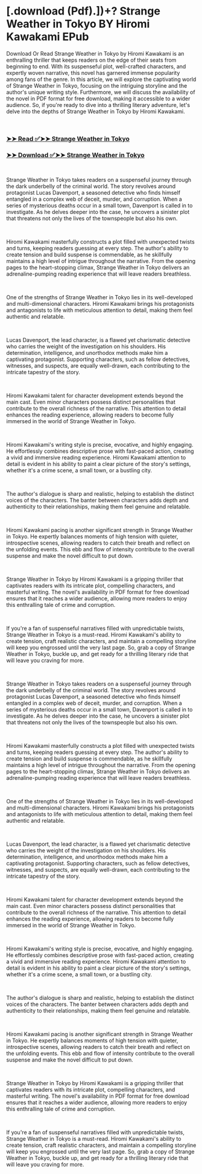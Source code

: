 # [.download (Pdf).])+? Strange Weather in Tokyo BY Hiromi Kawakami EPub

<p>Download Or Read Strange Weather in Tokyo by Hiromi Kawakami is an enthralling thriller that keeps readers on the edge of their seats from beginning to end. With its suspenseful plot, well-crafted characters, and expertly woven narrative, this novel has garnered immense popularity among fans of the genre. In this article, we will explore the captivating world of Strange Weather in Tokyo, focusing on the intriguing storyline and the author's unique writing style. Furthermore, we will discuss the availability of the novel in PDF format for free download, making it accessible to a wider audience. So, if you're ready to dive into a thrilling literary adventure, let's delve into the depths of Strange Weather in Tokyo by Hiromi Kawakami.</p>
<p>&nbsp;</p>

### [➤➤ Read ✅➤➤ Strange Weather in Tokyo](https://pdf2worldwide.blogspot.com/id/18283207)

### [➤➤ Download ✅➤➤ Strange Weather in Tokyo](https://pdf2worldwide.blogspot.com/id/18283207)

<p>&nbsp;</p>
<p>Strange Weather in Tokyo takes readers on a suspenseful journey through the dark underbelly of the criminal world. The story revolves around protagonist Lucas Davenport, a seasoned detective who finds himself entangled in a complex web of deceit, murder, and corruption. When a series of mysterious deaths occur in a small town, Davenport is called in to investigate. As he delves deeper into the case, he uncovers a sinister plot that threatens not only the lives of the townspeople but also his own.</p>
<p>&nbsp;</p>
<p>Hiromi Kawakami masterfully constructs a plot filled with unexpected twists and turns, keeping readers guessing at every step. The author's ability to create tension and build suspense is commendable, as he skillfully maintains a high level of intrigue throughout the narrative. From the opening pages to the heart-stopping climax, Strange Weather in Tokyo delivers an adrenaline-pumping reading experience that will leave readers breathless.</p>
<p>&nbsp;</p>
<p>One of the strengths of Strange Weather in Tokyo lies in its well-developed and multi-dimensional characters. Hiromi Kawakami brings his protagonists and antagonists to life with meticulous attention to detail, making them feel authentic and relatable.</p>
<p>&nbsp;</p>
<p>Lucas Davenport, the lead character, is a flawed yet charismatic detective who carries the weight of the investigation on his shoulders. His determination, intelligence, and unorthodox methods make him a captivating protagonist. Supporting characters, such as fellow detectives, witnesses, and suspects, are equally well-drawn, each contributing to the intricate tapestry of the story.</p>
<p>&nbsp;</p>
<p>Hiromi Kawakami talent for character development extends beyond the main cast. Even minor characters possess distinct personalities that contribute to the overall richness of the narrative. This attention to detail enhances the reading experience, allowing readers to become fully immersed in the world of Strange Weather in Tokyo.</p>
<p>&nbsp;</p>
<p>Hiromi Kawakami's writing style is precise, evocative, and highly engaging. He effortlessly combines descriptive prose with fast-paced action, creating a vivid and immersive reading experience. Hiromi Kawakami attention to detail is evident in his ability to paint a clear picture of the story's settings, whether it's a crime scene, a small town, or a bustling city.</p>
<p>&nbsp;</p>
<p>The author's dialogue is sharp and realistic, helping to establish the distinct voices of the characters. The banter between characters adds depth and authenticity to their relationships, making them feel genuine and relatable.</p>
<p>&nbsp;</p>
<p>Hiromi Kawakami pacing is another significant strength in Strange Weather in Tokyo. He expertly balances moments of high tension with quieter, introspective scenes, allowing readers to catch their breath and reflect on the unfolding events. This ebb and flow of intensity contribute to the overall suspense and make the novel difficult to put down.</p>
<p>&nbsp;</p>
<p>Strange Weather in Tokyo by Hiromi Kawakami is a gripping thriller that captivates readers with its intricate plot, compelling characters, and masterful writing. The novel's availability in PDF format for free download ensures that it reaches a wider audience, allowing more readers to enjoy this enthralling tale of crime and corruption.</p>
<p>&nbsp;</p>
<p>If you're a fan of suspenseful narratives filled with unpredictable twists, Strange Weather in Tokyo is a must-read. Hiromi Kawakami's ability to create tension, craft realistic characters, and maintain a compelling storyline will keep you engrossed until the very last page. So, grab a copy of Strange Weather in Tokyo, buckle up, and get ready for a thrilling literary ride that will leave you craving for more.</p>
<p>&nbsp;</p>
<p>Strange Weather in Tokyo takes readers on a suspenseful journey through the dark underbelly of the criminal world. The story revolves around protagonist Lucas Davenport, a seasoned detective who finds himself entangled in a complex web of deceit, murder, and corruption. When a series of mysterious deaths occur in a small town, Davenport is called in to investigate. As he delves deeper into the case, he uncovers a sinister plot that threatens not only the lives of the townspeople but also his own.</p>
<p>&nbsp;</p>
<p>Hiromi Kawakami masterfully constructs a plot filled with unexpected twists and turns, keeping readers guessing at every step. The author's ability to create tension and build suspense is commendable, as he skillfully maintains a high level of intrigue throughout the narrative. From the opening pages to the heart-stopping climax, Strange Weather in Tokyo delivers an adrenaline-pumping reading experience that will leave readers breathless.</p>
<p>&nbsp;</p>
<p>One of the strengths of Strange Weather in Tokyo lies in its well-developed and multi-dimensional characters. Hiromi Kawakami brings his protagonists and antagonists to life with meticulous attention to detail, making them feel authentic and relatable.</p>
<p>&nbsp;</p>
<p>Lucas Davenport, the lead character, is a flawed yet charismatic detective who carries the weight of the investigation on his shoulders. His determination, intelligence, and unorthodox methods make him a captivating protagonist. Supporting characters, such as fellow detectives, witnesses, and suspects, are equally well-drawn, each contributing to the intricate tapestry of the story.</p>
<p>&nbsp;</p>
<p>Hiromi Kawakami talent for character development extends beyond the main cast. Even minor characters possess distinct personalities that contribute to the overall richness of the narrative. This attention to detail enhances the reading experience, allowing readers to become fully immersed in the world of Strange Weather in Tokyo.</p>
<p>&nbsp;</p>
<p>Hiromi Kawakami's writing style is precise, evocative, and highly engaging. He effortlessly combines descriptive prose with fast-paced action, creating a vivid and immersive reading experience. Hiromi Kawakami attention to detail is evident in his ability to paint a clear picture of the story's settings, whether it's a crime scene, a small town, or a bustling city.</p>
<p>&nbsp;</p>
<p>The author's dialogue is sharp and realistic, helping to establish the distinct voices of the characters. The banter between characters adds depth and authenticity to their relationships, making them feel genuine and relatable.</p>
<p>&nbsp;</p>
<p>Hiromi Kawakami pacing is another significant strength in Strange Weather in Tokyo. He expertly balances moments of high tension with quieter, introspective scenes, allowing readers to catch their breath and reflect on the unfolding events. This ebb and flow of intensity contribute to the overall suspense and make the novel difficult to put down.</p>
<p>&nbsp;</p>
<p>Strange Weather in Tokyo by Hiromi Kawakami is a gripping thriller that captivates readers with its intricate plot, compelling characters, and masterful writing. The novel's availability in PDF format for free download ensures that it reaches a wider audience, allowing more readers to enjoy this enthralling tale of crime and corruption.</p>
<p>&nbsp;</p>
<p>If you're a fan of suspenseful narratives filled with unpredictable twists, Strange Weather in Tokyo is a must-read. Hiromi Kawakami's ability to create tension, craft realistic characters, and maintain a compelling storyline will keep you engrossed until the very last page. So, grab a copy of Strange Weather in Tokyo, buckle up, and get ready for a thrilling literary ride that will leave you craving for more.</p>
<p>&nbsp;</p>
